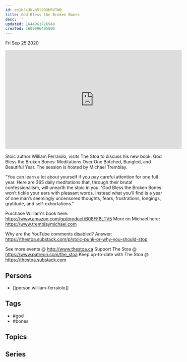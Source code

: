 ```yaml
---
id: en1bJxJkvb5l9DXhRVTW0
title: God Bless the Broken Bones
desc: ''
updated: 1644961726949
created: 1600996405000
---
```





Fri Sep 25 2020

<iframe width="560" height="315" src="https://www.youtube.com/embed/BVIpSanPSw0" title="God Bless the Broken Bones w/ William Ferraiolo" frameborder="0" allow="accelerometer; autoplay; clipboard-write; encrypted-media; gyroscope; picture-in-picture" allowfullscreen ></iframe>

Stoic author William Ferraiolo, visits The Stoa to discuss his new book: God Bless the Broken Bones: Meditations Over One Botched, Bungled, and Beautiful Year. The session is hosted by Michael Tremblay. 

"You can learn a lot about yourself if you pay careful attention for one full year. Here are 365 daily meditations that, through their brutal confessionalism, will unearth the stoic in you. 'God Bless the Broken Bones won’t tickle your ears with pleasant words. Instead what you’ll find is a year of one man’s seemingly uncensored thoughts, fears, frustrations, longings, gratitude, and self-exhortations."

Purchase William's book here: https://www.amazon.com/gp/product/B08FF8LTV5
More on Michael here: https://www.tremblaymichael.com

Why are the YouTube comments disabled? Answer: https://thestoa.substack.com/p/stoic-punk-or-why-you-should-stop

See more events @ http://www.thestoa.ca
Support The Stoa @ https://www.patreon.com/the_stoa
Keep up-to-date with The Stoa @ https://thestoa.substack.com

## Persons

- [[person.william-ferraiolo]]

## Tags

- #god
- #bones

## Topics



## Series



